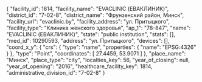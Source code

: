 {
    "facility_id": 1814,
    "facility_name": "EVACLINIC (ЕВАКЛИНИК)",
    "district_id": "7-02-8",
    "district_name": "Фрунзенский район, Минск",
    "facility_url": "evaclinic.by",
    "facility_address": "ул. Притыцкого",
    "facility_type": "Клиника женского здоровья",
    "ap_1": "78-847",
    "name": "EVACLINIC (ЕВАКЛИНИК)",
    "state": "public institution",
    "stats": [],
    "med_id": 10290593,
    "address": "ул. Притыцкого",
    "devices": [],
    "coord_x_y": {
        "crs": {
            "type": "name",
            "properties": {
                "name": "EPSG:4326"
            }
        },
        "type": "Point",
        "coordinates": [
            27.4459,
            53.9071
        ]
    },
    "place_name": "Минск",
    "place_type": "city",
    "localties_key": 56,
    "year_of_closing": null,
    "year_of_opening": "2016",
    "healthcare_facility_key": 1814,
    "administrative_division_id": "7-02-8"
}